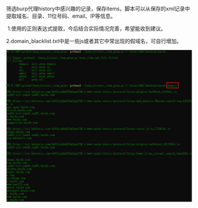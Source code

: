 筛选burp代理history中感兴趣的记录，保存items，脚本可以从保存的xml记录中提取域名、目录、11位号码、email、IP等信息。

​	1.使用的正则表达式提取，今后结合实际情况完善，希望能收到建议。

​	2.domain_blacklist.txt中是一些js或者其它中常出现的假域名，可自行增加。

<img src="pic/1.png">

